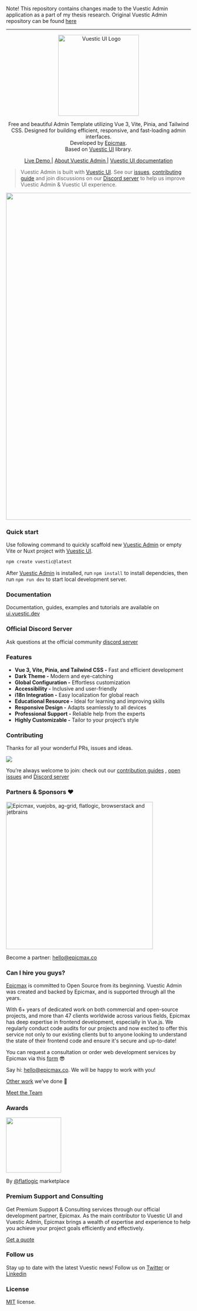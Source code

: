 Note! This repository contains changes made to the Vuestic Admin application as a part of my thesis research. Original Vuestic Admin repository can be found [here](https://github.com/epicmaxco/vuestic-admin)

-------------------

<p align="center">
  <a href="https://vuestic.dev" target="_blank">
    <img alt="Vuestic UI Logo" width="220" src="./.github/assets/vuestic-admin-logo.png">
  </a>
</p>

<p align="center">
  Free and beautiful Admin Template utilizing Vue 3, Vite, Pinia, and Tailwind CSS. Designed for building efficient, responsive, and fast-loading admin interfaces.</br>
  Developed by  <a href="https://epicmax.co">Epicmax</a>.</br>
  Based on <a href="https://ui.vuestic.dev">Vuestic UI</a> library.
</p>

<p align="center">
  <a href="https://admin-demo.vuestic.dev"> Live Demo </a> |
  <a href="https://admin.vuestic.dev/"> About Vuestic Admin </a> |
  <a href="https://ui.vuestic.dev/">Vuestic UI documentation</a>
</p>

> Vuestic Admin is built with [Vuestic UI](https://ui.vuestic.dev). See our
> <a href="https://github.com/epicmaxco/vuestic-ui/issues">issues</a>,
> <a href="https://ui.vuestic.dev/en/contribution/guide">contributing guide</a> and join discussions on our
> <a href="https://discord.gg/jTKTjj2weV">Discord server</a> to help us improve Vuestic Admin & Vuestic UI experience.

<p align="center">
  <a href="https://admin.vuestic.dev" target="_blank">
    <img src="./public/vuestic-admin-image.png" align="center" width="888px"/>
  </a>
</p>

### Quick start

Use following command to quickly scaffold new [Vuestic Admin](https://admin-demo.vuestic.dev) or empty Vite or Nuxt project with [Vuestic UI](https://ui.vuestic.dev).

```bash
npm create vuestic@latest
```

After [Vuestic Admin](https://admin.vuestic.dev) is installed, run `npm install` to install dependcies, then run `npm run dev` to start local development server.

### Documentation

Documentation, guides, examples and tutorials are available on [ui.vuestic.dev](https://ui.vuestic.dev)

### Official Discord Server

Ask questions at the official community [discord server](https://discord.gg/jTKTjj2weV)

### Features

- **Vue 3, Vite, Pinia, and Tailwind CSS -** Fast and efficient development
- **Dark Theme -** Modern and eye-catching
- **Global Configuration -** Effortless customization
- **Accessibility -** Inclusive and user-friendly
- **i18n Integration -** Easy localization for global reach
- **Educational Resource -** Ideal for learning and improving skills
- **Responsive Design -** Adapts seamlessly to all devices
- **Professional Support -** Reliable help from the experts
- **Highly Customizable -** Tailor to your project’s style

### Contributing

Thanks for all your wonderful PRs, issues and ideas.

<a href="https://github.com/epicmaxco/vuestic-admin/graphs/contributors">
<img src="https://opencollective.com/vuestic-admin/contributors.svg?width=890&button=false" />
</a>
<br>

You’re always welcome to join: check out
our <a href="https://ui.vuestic.dev/en/contribution/guide">
contribution guides</a>
, [open issues](https://github.com/epicmaxco/vuestic-ui/issues)
and [Discord server](https://discord.gg/jTKTjj2weV)

### Partners & Sponsors ❤️

<img src="./.github/assets/sponsors.png" loading="lazy" alt="Epicmax, vuejobs, ag-grid, flatlogic, browserstack and jetbrains" width="400px">

Become a partner: [hello@epicmax.co](mailto:hello@epicmax.co)

### Can I hire you guys?

[Epicmax](https://epicmax.co) is committed to Open Source from its beginning. Vuestic Admin was created and backed by Epicmax, and is supported through all the years.

With 6+ years of dedicated work on both commercial and open-source projects, and more than 47 clients worldwide across various fields, Epicmax has deep expertise in frontend development, especially in Vue.js. We regularly conduct code audits for our projects and now excited to offer this service not only to our existing clients but to anyone looking to understand the state of their frontend code and ensure it's secure and up-to-date!

You can request a consultation or order web development services by Epicmax via this [form](https://epicmax.co/contacts) 😎

Say hi: <a href="mailto:hello@epicmax.co">hello@epicmax.co</a>. We will be happy to work with you!

[Other work](https://epicmax.co) we’ve done 🤘

[Meet the Team](https://ui.vuestic.dev/introduction/team)

### Awards

<a href="https://flatlogic.com/templates/vuestic-vue-free-admin" target="_blank">
    <img src="https://i.imgur.com/ZeQPZ3Q.png" align="center" width="150px"/>
</a>
<p>
  By <a href="https://flatlogic.com/templates/vuestic-vue-free-admin" target="_blank">@flatlogic</a> marketplace
</p>

### Premium Support and Consulting

Get Premium Support & Consulting services through our official development partner, Epicmax. As the main contributor to Vuestic UI and Vuestic Admin, Epicmax brings a wealth of expertise and experience to help you achieve your project goals efficiently and effectively.

[Get a quote](https://www.epicmax.co/?ref=vuestic-consulting)

### Follow us

Stay up to date with the latest Vuestic news! Follow us
on [Twitter](https://twitter.com/vuestic_ui)
or [Linkedin](https://www.linkedin.com/company/18509340)

### License

[MIT](https://github.com/epicmaxco/vuestic-admin/blob/master/LICENSE) license.
